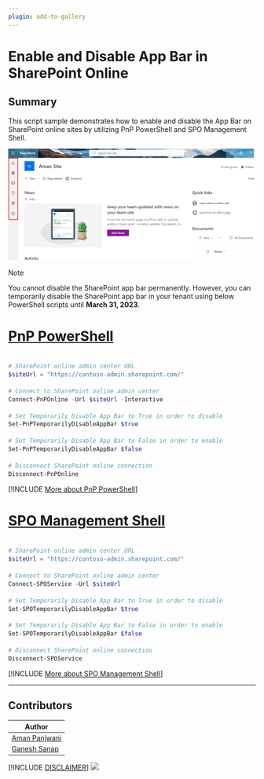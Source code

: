 ```yaml
---
plugin: add-to-gallery
---
```


# Enable and Disable App Bar in SharePoint Online

## Summary

This script sample demonstrates how to enable and disable the App Bar on SharePoint online sites by utilizing PnP PowerShell and SPO Management Shell. 

![Example Screenshot](assets/AppBar.png)

> [!Note]
> You cannot disable the SharePoint app bar permanently. However, you can temporarily disable the SharePoint app bar in your tenant using below PowerShell scripts until **March 31, 2023**.

# [PnP PowerShell](#tab/pnpps)

```powershell

# SharePoint online admin center URL
$siteUrl = "https://contoso-admin.sharepoint.com/"

# Connect to SharePoint online admin center
Connect-PnPOnline -Url $siteUrl -Interactive

# Set Temporarily Disable App Bar to True in order to disable
Set-PnPTemporarilyDisableAppBar $true

# Set Temporarily Disable App Bar to False in order to enable
Set-PnPTemporarilyDisableAppBar $false

# Disconnect SharePoint online connection
Disconnect-PnPOnline

```

[!INCLUDE [More about PnP PowerShell](../../docfx/includes/MORE-PNPPS.md)]

# [SPO Management Shell](#tab/spoms-ps)

```powershell

# SharePoint online admin center URL
$siteUrl = "https://contoso-admin.sharepoint.com/"

# Connect to SharePoint online admin center
Connect-SPOService -Url $siteUrl

# Set Temporarily Disable App Bar to True in order to disable
Set-SPOTemporarilyDisableAppBar $true

# Set Temporarily Disable App Bar to False in order to enable
Set-SPOTemporarilyDisableAppBar $false

# Disconnect SharePoint online connection
Disconnect-SPOService

```

[!INCLUDE [More about SPO Management Shell](../../docfx/includes/MORE-SPOMS.md)]

***

## Contributors

| Author |
|-----------|
| [Aman Panjwani](https://www.linkedin.com/in/aman-17-panjwani/) |
| [Ganesh Sanap](https://ganeshsanapblogs.wordpress.com/about) |

[!INCLUDE [DISCLAIMER](../../docfx/includes/DISCLAIMER.md)]
<img src="https://m365-visitor-stats.azurewebsites.net/script-samples/scripts/spo-enable-disable-app-bar" aria-hidden="true" />
